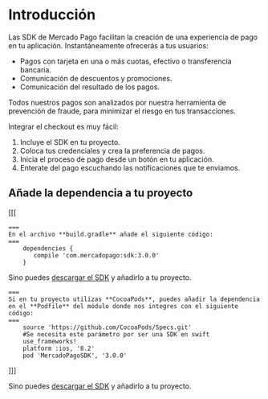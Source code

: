 # Introducción

Las SDK de Mercado Pago facilitan la creación de una experiencia de pago en tu aplicación. Instantáneamente ofrecerás a tus usuarios:
 
 - Pagos con tarjeta en una o más cuotas, efectivo o transferencia bancaria. 
 - Comunicación de descuentos y promociones.
 - Comunicación del resultado de los pagos.

Todos nuestros pagos son analizados por nuestra herramienta de prevención de fraude, para minimizar el riesgo en tus transacciones. 

Integrar el checkout es muy fácil:

1. Incluye el SDK en tu proyecto.
1. Coloca tus credenciales y crea la preferencia de pagos.
1. Inicia el proceso de pago desde un botón en tu aplicación.
1. Enterate del pago escuchando las notificaciones que te enviamos.


## Añade la dependencia a tu proyecto
[[[
```Android
===
En el archivo **build.gradle** añade el siguiente código: 
===
    dependencies {
       compile 'com.mercadopago:sdk:3.0.0'
    }
```
Sino puedes [descargar el SDK](https://github.com/mercadopago/px-android/releases) y añadirlo a tu proyecto.
```ios
===
Si en tu proyecto utilizas **CocoaPods**, puedes añadir la dependencia en el **Podfile** del módulo donde nos integres con el siguiente código:
===
    source 'https://github.com/CocoaPods/Specs.git'
	#Se necesita este parámetro por ser una SDK en swift
    use_frameworks!
    platform :ios, '8.2'
    pod 'MercadoPagoSDK', '3.0.0'
```
]]]

Sino puedes [descargar el SDK](https://github.com/mercadopago/px-ios/releases) y añadirlo a tu proyecto.
